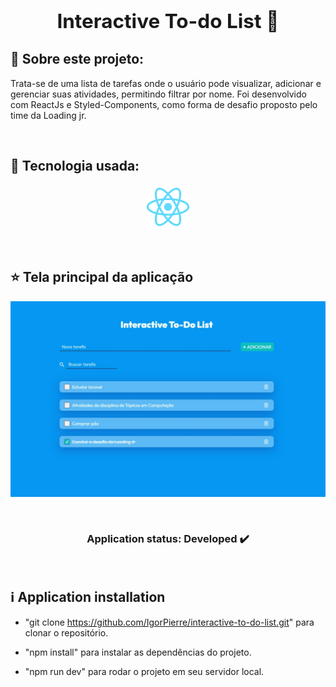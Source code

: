 ## **<h2 align="center"> Interactive To-do List 📝</h2>**

## :pushpin: Sobre este projeto:
Trata-se de uma lista de tarefas onde o usuário pode visualizar, adicionar e gerenciar suas atividades, permitindo filtrar por nome. Foi desenvolvido com ReactJs e Styled-Components, como forma de desafio proposto pelo  time da Loading jr.

<br>

## :rocket: Tecnologia usada:
<p align="center">
  <img src="https://github.com/devicons/devicon/blob/master/icons/react/react-original.svg" alt="react"  width="70" height="70"/>
</p>
<br>

## :star: Tela principal da aplicação

<p align="center">
  <img src="./src/assets/application-screen.jpeg" alt="imagem da aplicação" />
</p>

<br>

<h3 align="center"> 
	Application status: Developed ✔️
</h3>
<br>

## :information_source: Application installation
- "git clone https://github.com/IgorPierre/interactive-to-do-list.git" para clonar o repositório.

- "npm install" para instalar as dependências do projeto.

- "npm run dev" para rodar o projeto em seu servidor local.

<br>
